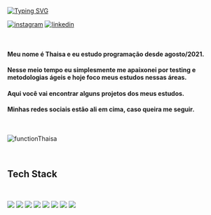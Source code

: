 [![Typing SVG](https://readme-typing-svg.herokuapp.com?color=e765ac&center=false&lines=Oii!+Bem-vindo+ao+meu+github!+%E2%99%A5)](https://git.io/typing-svg)

[![instagram](https://img.shields.io/badge/Instagram-9f6ac9.svg?style=for-the-badge&logo=Instagram&logoColor=white)](https://www.instagram.com/thaisasicco) [![linkedin](https://img.shields.io/badge/LinkedIn-9f6ac9.svg?style=for-the-badge&logo=LinkedIn&logoColor=white)](https://www.linkedin.com/in/thaisasicco/) 
<br>


<br>

#### Meu nome é Thaisa e eu estudo programação desde agosto/2021.

#### Nesse meio tempo eu simplesmente me apaixonei por testing e metodologias ágeis e hoje foco meus estudos nessas áreas. 

#### Aqui você vai encontrar alguns projetos dos meus estudos.

#### Minhas redes sociais estão ali em cima, caso queira me seguir.

<br>

![functionThaisa](https://user-images.githubusercontent.com/89106662/182775364-fc55bd19-719f-49e6-8555-683f3049bf9d.jpg)

<br>


## Tech Stack

<br>


<img src="https://img.shields.io/badge/Java-25e05a?style=for-the-badge&logo=Java&logoColor=white" />     <img src="https://img.shields.io/badge/JavaScript-25e05a?style=for-the-badge&logo=javascript&logoColor=white" />     <img src="https://img.shields.io/badge/HTML5-25e05a?style=for-the-badge&logo=html5&logoColor=white" />     <img src="https://img.shields.io/badge/CSS3-25e05a?style=for-the-badge&logo=css3&logoColor=white" />     <img src="https://img.shields.io/badge/MySQL-25e05a?style=for-the-badge&logo=mysql&logoColor=white" />     <img src="https://img.shields.io/badge/Postman-25e05a?style=for-the-badge&logo=Postman&logoColor=white" />     <img src="https://img.shields.io/badge/Selenium-25e05a?style=for-the-badge&logo=Selenium&logoColor=white" />     <img src="https://img.shields.io/badge/Robot%20Framework-25e05a?style=for-the-badge&logo=robot-framework&logoColor=white" />
